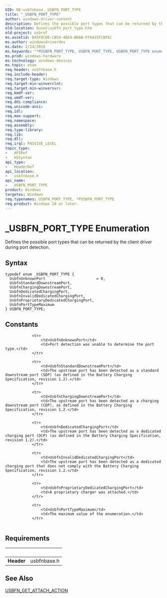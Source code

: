 ```yaml
---
UID: NE:usbfnbase._USBFN_PORT_TYPE
title: "_USBFN_PORT_TYPE"
author: windows-driver-content
description: Defines the possible port types that can be returned by the client driver during port detection.
old-location: buses\usbfn_port_type.htm
old-project: usbref
ms.assetid: D45F8CD0-CB54-4DE4-BD6B-FF6A35FCBFEC
ms.author: windowsdriverdev
ms.date: 2/24/2018
ms.keywords: "*PUSBFN_PORT_TYPE, USBFN_PORT_TYPE, USBFN_PORT_TYPE enumeration [Buses], UsbfnChargingDownstreamPort, UsbfnDedicatedChargingPort, UsbfnInvalidDedicatedChargingPort, UsbfnPortTypeMaximum, UsbfnProprietaryDedicatedChargingPort, UsbfnStandardDownstreamPort, UsbfnUnknownPort, _USBFN_PORT_TYPE, buses.usbfn_port_type, usbfnbase/USBFN_PORT_TYPE, usbfnbase/UsbfnChargingDownstreamPort, usbfnbase/UsbfnDedicatedChargingPort, usbfnbase/UsbfnInvalidDedicatedChargingPort, usbfnbase/UsbfnPortTypeMaximum, usbfnbase/UsbfnProprietaryDedicatedChargingPort, usbfnbase/UsbfnStandardDownstreamPort, usbfnbase/UsbfnUnknownPort"
ms.prod: windows-hardware
ms.technology: windows-devices
ms.topic: enum
req.header: usbfnbase.h
req.include-header: 
req.target-type: Windows
req.target-min-winverclnt: 
req.target-min-winversvr: 
req.kmdf-ver: 
req.umdf-ver: 
req.ddi-compliance: 
req.unicode-ansi: 
req.idl: 
req.max-support: 
req.namespace: 
req.assembly: 
req.type-library: 
req.lib: 
req.dll: 
req.irql: PASSIVE_LEVEL
topic_type:
-	APIRef
-	kbSyntax
api_type:
-	HeaderDef
api_location:
-	usbfnbase.h
api_name:
-	USBFN_PORT_TYPE
product: Windows
targetos: Windows
req.typenames: USBFN_PORT_TYPE, *PUSBFN_PORT_TYPE
req.product: Windows 10 or later.
---
```


# _USBFN_PORT_TYPE Enumeration
Defines the possible port types that can be returned by the client driver during port detection.

## Syntax
````
typedef enum _USBFN_PORT_TYPE { 
  UsbfnUnknownPort                       = 0,
  UsbfnStandardDownstreamPort,
  UsbfnChargingDownstreamPort,
  UsbfnDedicatedChargingPort,
  UsbfnInvalidDedicatedChargingPort,
  UsbfnProprietaryDedicatedChargingPort,
  UsbfnPortTypeMaximum
} USBFN_PORT_TYPE;
````

## Constants

<table>
            
                <tr>
                    <td>UsbfnUnknownPort</td>
                    <td>Port detection was unable to determine the port type.</td>
                </tr>
            
                <tr>
                    <td>UsbfnStandardDownstreamPort</td>
                    <td>The upstream port has been detected as a standard downstream port (SDP) (as defined in the Battery Charging Specification, revision 1.2).</td>
                </tr>
            
                <tr>
                    <td>UsbfnChargingDownstreamPort</td>
                    <td>The upstream port has been detected as a charging downstream port (CDP), as defined in the Battery Charging Specification, revision 1.2.</td>
                </tr>
            
                <tr>
                    <td>UsbfnDedicatedChargingPort</td>
                    <td>The upstream port has been detected as a dedicated charging port (DCP) (as defined in the Battery Charging Specification, revision 1.2).</td>
                </tr>
            
                <tr>
                    <td>UsbfnInvalidDedicatedChargingPort</td>
                    <td>The upstream port has been detected as a dedicated charging port that does not comply with the Battery Charging Specification, revision 1.2.</td>
                </tr>
            
                <tr>
                    <td>UsbfnProprietaryDedicatedChargingPort</td>
                    <td>A proprietary charger was attached.</td>
                </tr>
            
                <tr>
                    <td>UsbfnPortTypeMaximum</td>
                    <td>The maximum value of the enumeration.</td>
                </tr>
</table>


## Requirements
| &nbsp; | &nbsp; |
| ---- |:---- |
| **Header** | usbfnbase.h |

## See Also

<a href="..\usbfnattach\nc-usbfnattach-usbfn_get_attach_action.md">USBFN_GET_ATTACH_ACTION</a>